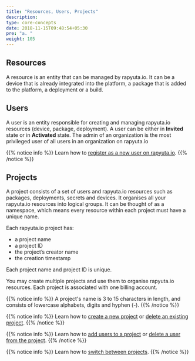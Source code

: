 ```yaml
---
title: "Resources, Users, Projects"
description:
type: core-concepts
date: 2018-11-15T09:48:54+05:30
pre: "a. "
weight: 105
---
```

## Resources
A resource is an entity that can be managed by rapyuta.io. It can be a device
that is already integrated into the platform, a package that is added to the
platform, a deployment or a build.

## Users
A user is an entity responsible for creating and managing rapyuta.io resources
(device, package, deployment). A user can be either in **Invited** state or in **Activated**
state. The admin of an organization is the most privileged user of all users in an
organization on rapyuta.io

{{% notice info %}}
Learn how to [register as a new user on rapyuta.io](/getting-started/register-new-user).
{{% /notice %}}

## Projects
A project consists of a set of users and rapyuta.io resources such as packages,
deployments, secrets and devices. It organises all your rapyuta.io resources
into logical groups. It can be thought of as a namespace, which means every resource
within each project must have a unique name.

Each rapyuta.io project has:

* a project name
* a project ID
* the project’s creator name
* the creation timestamp

Each project name and project ID is unique.

You may create multiple projects and use them to organise rapyuta.io resources.
Each project is associated with one billing account.

{{% notice info %}}
A project's name is 3 to 15 characters in length, and consists of lowercase
alphabets, digits and hyphen (-).
{{% /notice %}}

{{% notice info %}}
Learn how to [create a new project](/getting-started/create-project) or
[delete an existing project](/getting-started/delete-project).
{{% /notice %}}

{{% notice info %}}
Learn how to [add users to a project](/getting-started/add-user-to-project) or
[delete a user from the project](/getting-started/delete-user-from-project).
{{% /notice %}}

{{% notice info %}}
Learn how to [switch between projects](/getting-started/switch-between-projects/).
{{% /notice %}}